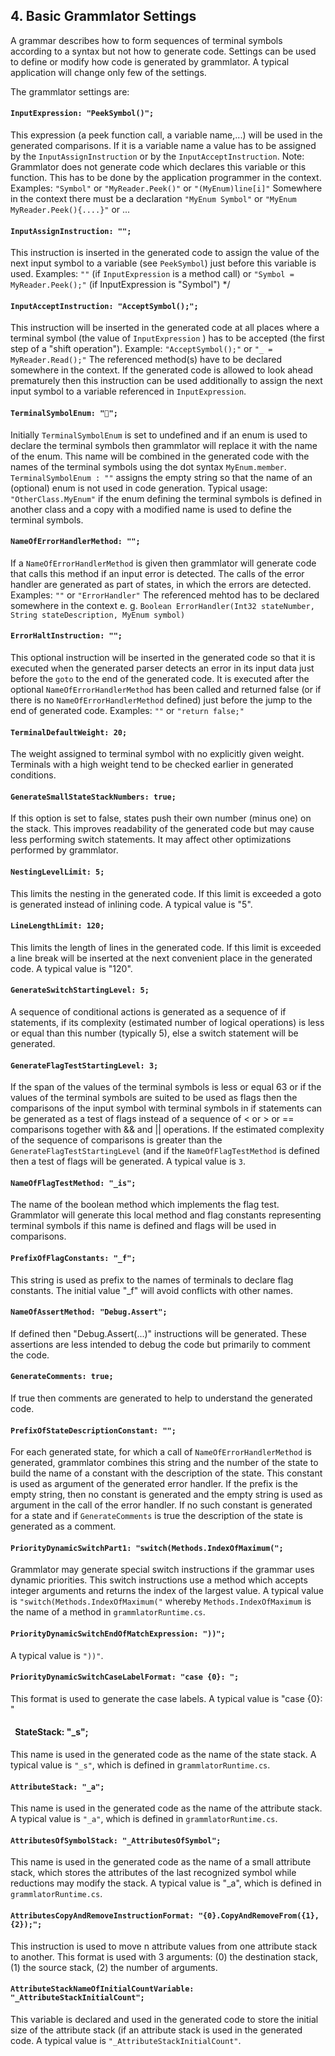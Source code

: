 ## 4. Basic Grammlator Settings

A grammar describes how to form sequences of terminal symbols according to a syntax but not how to generate code.
Settings can be used to define or modify how code is generated by grammlator. A typical application will change only few of the settings. 

The grammlator settings are:

#### `InputExpression: "PeekSymbol()";`
This expression (a peek function call, a variable name,...) will be used in the generated comparisons.
If it is a variable name a value has to be assigned by the `InputAssignInstruction` or by the `InputAcceptInstruction`.
Note: Grammlator does not generate code which declares this variable or this function.
This has to be done by the application programmer in the context.
Examples: `"Symbol"` or `"MyReader.Peek()"` or `"(MyEnum)line[i]"`
      Somewhere in the context there must be a declaration
       `"MyEnum Symbol"` or `"MyEnum MyReader.Peek(){....}"` or ...

#### `InputAssignInstruction: "";`
This instruction is inserted in the generated code to assign the value of the next
input symbol to a variable (see `PeekSymbol`) just before this variable is used.
Examples: `""`  (if `InputExpression` is a method call)
              or `"Symbol = MyReader.Peek();"` (if InputExpression is "Symbol") */

#### `InputAcceptInstruction: "AcceptSymbol();";`
This instruction will be inserted in the generated code at all places where a
terminal symbol (the value of `InputExpression` ) has to be accepted (the first step of a "shift operation").
Example: `"AcceptSymbol();"`  or `"_ = MyReader.Read();"`
         The referenced method(s) have to be declared somewhere in the context. 
If the generated code is allowed to look ahead prematurely then this instruction can be used additionally to assign the next input symbol to a variable referenced in `InputExpression`.

#### `TerminalSymbolEnum: "￿";`

Initially `TerminalSymbolEnum` is set to undefined and if an enum is used to declare the terminal symbols then grammlator will replace it with the name of the enum.
This name will be combined in the generated code with the names of the terminal symbols using the dot syntax `MyEnum.member`.
`TerminalSymbolEnum : ""` assigns the empty string so that the name of an (optional) enum is not used in code generation.
Typical usage: `"OtherClass.MyEnum"` if the enum defining the terminal symbols is defined in another class and a copy with a modified name is used to define the terminal symbols.

#### `NameOfErrorHandlerMethod: "";`
If a `NameOfErrorHandlerMethod` is given then grammlator will generate code that calls this method if an input error is detected. The calls of the error handler are generated as part of states, in which the errors are detected.
Examples: `""` or `"ErrorHandler"`
   The referenced mehtod has to be declared somewhere in the context e. g.
   `Boolean ErrorHandler(Int32 stateNumber, String stateDescription, MyEnum symbol)`

#### `ErrorHaltInstruction: "";`
This optional instruction will be inserted in the generated code so that it is executed
when the generated parser detects an error in its input data just before the `goto` to the end of the generated code.
It is executed after the optional `NameOfErrorHandlerMethod` has been called
 and returned false (or if there is no `NameOfErrorHandlerMethod` defined)
just before the jump to the end of generated code.
Examples: `""` or `"return false;"`

#### `TerminalDefaultWeight: 20;`
The  weight assigned to terminal symbol with no explicitly given weight. Terminals with a high weight
tend to be checked earlier in generated conditions.

#### `GenerateSmallStateStackNumbers: true;`
If this option is set to false, states push their own number (minus one) on the stack. This improves
readability of the generated code but may cause less performing switch statements.
It may affect other optimizations performed by grammlator.

#### `NestingLevelLimit: 5;`
This limits the nesting in the generated code.
If this limit is exceeded a goto is generated instead of inlining code.
A typical value is "5".

#### `LineLengthLimit: 120;`
This limits the length of lines in the generated code.
If this limit is exceeded a line break will be inserted at the next convenient place in the generated code.
A typical value is "120".

#### `GenerateSwitchStartingLevel: 5;`
A sequence of conditional actions is generated as a sequence of if statements, 
if its complexity (estimated number of logical operations) is less or equal
than this number (typically 5), else a switch statement will be generated.

#### `GenerateFlagTestStartingLevel: 3;`
If the span of  the values of the terminal symbols is less or equal 63 or if the values of the terminal symbols are suited to be used as flags then the comparisons of the input symbol with terminal symbols in if statements can be generated as a test of flags instead of a sequence of < or > or == comparisons together with && and || operations.
If the estimated complexity of the sequence of comparisons is greater than the `GenerateFlagTestStartingLevel` (and if the `NameOfFlagTestMethod` is defined then a test of flags will be generated.
A typical value is `3`.

#### `NameOfFlagTestMethod: "_is";`
The name of the boolean method which implements the flag test. Grammlator will generate this local method and flag constants representing terminal symbols if this name is defined and flags will be used in comparisons.

#### `PrefixOfFlagConstants: "_f";`
This string is used as prefix to the names of terminals to declare flag constants.
The initial value "_f" will avoid conflicts with other names.

#### `NameOfAssertMethod: "Debug.Assert";`
If defined then "Debug.Assert(...)" instructions will be generated.
These assertions are less intended to debug the code but primarily to comment the code.

#### `GenerateComments: true;`
If true then comments are generated to help to understand the generated code.

#### `PrefixOfStateDescriptionConstant: "";`
For each generated state, for which a call of `NameOfErrorHandlerMethod` is generated, grammlator combines this string and the number of the state to build the name of a constant with the description of the state.
This constant is used as argument of the generated error handler.
If the prefix is the empty string, then no constant is generated and the empty string is used as argument in the call of the error handler.
If no such constant is generated for a state and if `GenerateComments` is true the description of the state is generated as a comment.

#### `PriorityDynamicSwitchPart1: "switch(Methods.IndexOfMaximum(";`
Grammlator may generate special switch instructions if the grammar uses dynamic priorities. This switch instructions use a method which accepts integer arguments and returns the index of the largest value. 
A typical value is `"switch(Methods.IndexOfMaximum("`  whereby `Methods.IndexOfMaximum` is the name of a method in `grammlatorRuntime.cs`.

#### `PriorityDynamicSwitchEndOfMatchExpression: "))";`
A typical value is `"))"`.

#### `PriorityDynamicSwitchCaseLabelFormat: "case {0}: ";`
This format is used to generate the case labels.
A typical value is "case {0}: "

#### ` `StateStack: "_s";
This name is used in the generated code as the name of the state stack.
A typical value is `"_s"`, which is defined in g`rammlatorRuntime.cs`.

#### `AttributeStack: "_a";`
This name is used in the generated code as the name of the attribute stack.
A typical value is `"_a"`, which is defined in `grammlatorRuntime.cs`.

#### `AttributesOfSymbolStack: "_AttributesOfSymbol";`
This name is used in the generated code as the name of a small attribute stack, which stores the attributes of the last recognized symbol while reductions may modify the stack.
A typical value is "_a", which is defined in `grammlatorRuntime.cs`.

#### `AttributesCopyAndRemoveInstructionFormat: "{0}.CopyAndRemoveFrom({1}, {2});";`
This instruction is used to move n attribute values from one attribute stack to another. This format is used with 3 arguments:
(0) the destination stack, (1) the source stack, (2) the number of arguments.

#### `AttributeStackNameOfInitialCountVariable: "_AttributeStackInitialCount";`
This  variable is declared and used in the generated code to store the initial size of the attribute stack (if an attribute stack is used in the generated code.
A typical value is `"_AttributeStackInitialCount"`.